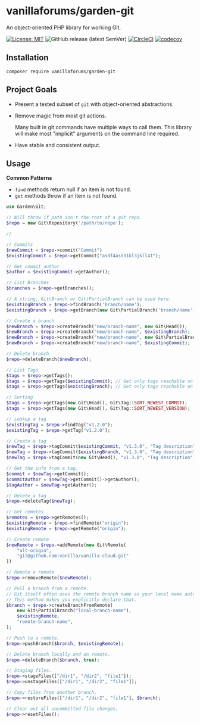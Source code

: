 # vanillaforums/garden-git

An object-oriented PHP library for working Git.

[![License: MIT](https://img.shields.io/badge/License-MIT-blue.svg)](https://opensource.org/licenses/MIT)
![GitHub release (latest SemVer)](https://img.shields.io/github/v/release/vanilla/garden-git?label=release)
[![CircleCI](https://circleci.com/gh/vanilla/garden-git/tree/master.svg?style=svg)](https://circleci.com/gh/vanilla/garden-git/tree/master)
[![codecov](https://codecov.io/gh/vanilla/garden-git/branch/master/graph/badge.svg?token=z1AGuq5H7w)](https://codecov.io/gh/vanilla/garden-git)

## Installation

```shell
composer require vanillaforums/garden-git
```

## Project Goals

-   Present a tested subset of `git` with object-oriented abstractions.
-   Remove magic from most git actions.

    Many built in git commands have multiple ways to call them.
    This library will make most "implicit" arguments on the command line required.

-   Have stable and consistent output.

## Usage

**Common Patterns**

-   `find` methods return null if an item is not found.
-   `get` methods throw if an item is not found.

```php
use Garden\Git;

// Will throw if path isn't the root of a git repo.
$repo = new Git\Repository('/path/to/repo');

//

// Commits
$newCommit = $repo->commit("Commit")
$existingCommit = $repo->getCommit("asdf4asd31kl3jkll41");

// Get commit author
$author = $existingCommit->getAuthor();

// List Branches
$branches = $repo->getBranches();

// A string, Git\Branch or Git\PartialBranch can be used here.
$existingBranch = $repo->findBranch('branch/name');
$existingBranch = $repo->getBranch(new Git\PartialBranch('branch/name'));

// Create a branch
$newBranch = $repo->createBranch("new/branch-name", new Git\Head());
$newBranch = $repo->createBranch("new/branch-name", $existingBranch);
$newBranch = $repo->createBranch("new/branch-name", new Git\PartialBranch("old/branch-name"));
$newBranch = $repo->createBranch("new/branch-name", $existingCommit);

// Delete branch
$repo->deleteBranch($newBranch);

// List Tags
$tags = $repo->getTags();
$tags = $repo->getTags($existingCommit); // Get only tags reachable on this commit.
$tags = $repo->getTags($existingBranch); // Get only tags reachable on a branch.

// Sorting
$tags = $repo->getTags(new Git\Head(), Git\Tag::SORT_NEWEST_COMMIT);
$tags = $repo->getTags(new Git\Head(), Git\Tag::SORT_NEWEST_VERSION);

// Lookup a tag
$existingTag = $repo->findTag("v1.2.0");
$existingTag = $repo->getTag("v1.2.0");

// Create a tag
$newTag = $repo->tagCommit($existingCommit, "v1.3.0", "Tag description");
$newTag = $repo->tagCommit($existingBranch, "v1.3.0", "Tag description");
$newTag = $repo->tagCommit(new Git\Head(), "v1.3.0", "Tag description");

// Get the info from a tag.
$commit = $newTag->getCommit();
$commitAuthor = $newTag->getCommit()->getAuthor();
$tagAuthor = $newTag->getAuthor();

// Delete a tag
$repo->deleteTag($newTag);

// Get remotes
$remotes = $repo->getRemotes();
$existingRemote = $repo->findRemote("origin");
$existingRemote = $repo->getRemote("origin");

// Create remote
$newRemote = $repo->addRemote(new Git\Remote(
    "alt-origin",
    "git@github.com:vanilla/vanilla-cloud.git"
))

// Remote a remote
$repo->removeRemote($newRemote);

// Pull a branch from a remote.
// Git itself often uses the remote branch name as your local name automatically.
// This method makes you explicitly declare that.
$branch = $repo->createBranchFromRemote(
    new Git\PartialBranch("local-branch-name"),
    $existingRemote,
    "remote-branch-name",
);

// Push to a remote.
$repo->pushBranch($branch, $existingRemote);

// Delete branch locally and on remote.
$repo->deleteBranch($branch, true);

// Staging files.
$repo->stageFiles(["/dir1", "/dir2", "file1"]);
$repo->unstageFiles(["/dir1", "/dir2", "file1"]);

// Copy files from another branch.
$repo->restoreFiles(["/dir1", "/dir2", "file1"], $branch);

// Clear out all uncommitted file changes.
$repo->resetFiles();
```
